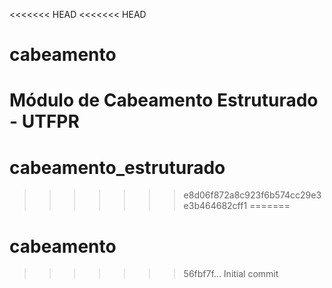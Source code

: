<<<<<<< HEAD
<<<<<<< HEAD
# cabeamento
Módulo de Cabeamento Estruturado - UTFPR
=======
# cabeamento_estruturado
>>>>>>> e8d06f872a8c923f6b574cc29e3e3b464682cff1
=======
# cabeamento
>>>>>>> 56fbf7f... Initial commit
